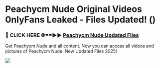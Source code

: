 # Peachycm Nude Original Videos 0nlyFans Leaked - Files Updated! ()

<h3>🔴 CLICK HERE 🌐==►► <a href="https://tinyurl.com/2p9ay9w9" rel="nofollow">Peachycm Nude Updated Files</a></h3>

Get Peachycm Nude and all content. Now you can access all videos and pictures of Peachycm Nude. New Updated Files 2025!

[![](https://i.imgur.com/KQgVmj3.gif)](https://tinyurl.com/2p9ay9w9)
